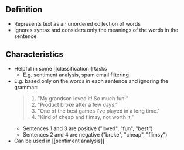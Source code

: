 ## Definition

- Represents text as an unordered collection of words
- Ignores syntax and considers only the meanings of the words in the sentence

## Characteristics

- Helpful in some [[classification]] tasks
	- E.g. sentiment analysis, spam email filtering
- E.g. based only on the words in each sentence and ignoring the grammar:
	> 1. "My grandson loved it! So much fun!"
	> 2. "Product broke after a few days."
	> 3. "One of the best games I’ve played in a long time."
	> 4. "Kind of cheap and flimsy, not worth it."
	- Sentences 1 and 3 are positive ("loved", "fun", "best")
	- Sentences 2 and 4 are negative ("broke", "cheap", "flimsy")
- Can be used in [[sentiment analysis]]

